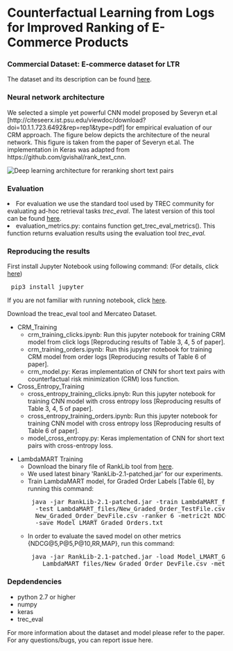 <h1>Counterfactual Learning from Logs for Improved Ranking of E-Commerce Products</h1>

<h3>Commercial Dataset: E-commerce dataset for LTR</h3>
The dataset and its description can be found <a href="Mercateo Dataset Description.md">here</a>.

<h3>Neural network architecture</h3>
We selected a simple yet powerful CNN model proposed by Severyn et.al [http://citeseerx.ist.psu.edu/viewdoc/download?doi=10.1.1.723.6492&rep=rep1&type=pdf] for empirical evaluation of our CRM approach. The figure below depicts the architecture of the neural network. This figure is taken from the paper of Severyn et.al. The implementation in Keras was adapted from https://github.com/gvishal/rank_text_cnn. 

![Deep learning architecture for reranking short text pairs](https://pangolulu.github.io/assets/img/dl-ir/sigir_2015.png)

<h3>Evaluation</h3>
<li>For evaluation we use the standard tool used by TREC community for evaluating ad-hoc retrieval tasks <i>trec_eval</i>. The latest version of this tool can be found <a href="https://github.com/usnistgov/trec_eval">here</a>. </li>
<li>evaluation_metrics.py: contains function get_trec_eval_metrics(). This function returns evaluation results using the evaluation tool <i>trec_eval.</li></i>

<h3>Reproducing the results</h3>
First install Jupyter Notebook using following command: (For details, click <a href="https://jupyter.readthedocs.io/en/latest/install.html">here</a>)
<pre> pip3 install jupyter </pre>

If you are not familiar with running notebook, click <a href="https://jupyter.readthedocs.io/en/latest/running.html">here</a>.

Download the treac_eval tool and Mercateo Dataset.
<ul>
  <li>CRM_Training
    <ul>
      <li>crm_training_clicks.ipynb: Run this jupyter notebook for training CRM model from click logs [Reproducing results of Table 3, 4, 5 of paper].</li>
      <li>crm_training_orders.ipynb: Run this jupyter notebook for training CRM model from order logs [Reproducing results of Table 6 of paper].</li>
      <li>crm_model.py: Keras implementation of CNN for short text pairs with counterfactual risk minimization (CRM) loss function.</li>
    </ul></li>
  <li>Cross_Entropy_Training
    <ul> 
      <li> cross_entropy_training_clicks.ipnyb: Run this jupyter notebook for training CNN model with cross entropy loss [Reproducing results of Table 3, 4, 5 of paper].</li>
      <li>cross_entropy_training_orders.ipynb: Run this jupyter notebook for training CNN model with cross entropy loss [Reproducing results of Table 6 of paper].</li>
      <li>model_cross_entropy.py: Keras implementation of CNN for short text pairs with cross-entropy loss.</li>
    </ul></li>
</ul>  
<ul>
    <li>LambdaMART Training
    <ul>  
      <li>Download the binary file of RankLib tool from <a href="https://sourceforge.net/projects/lemur/files/lemur/RankLib-2.1/">here</a>. </li>
      <li> We used latest binary 'RankLib-2.1-patched.jar' for our experiments. </li>
      <li> Train LambdaMART model, for Graded Order Labels [Table 6], by running this command: 
      <br />
    <pre> java -jar RankLib-2.1-patched.jar -train LambdaMART_files/New_Graded_Order_TrainFile.csv 
  -test LambdaMART_files/New_Graded_Order_TestFile.csv -validate LambdaMART_files/
  New_Graded_Order_DevFile.csv -ranker 6 -metric2t NDCG@10 -metric2T NDCG@10 
  -save Model_LMART_Graded_Orders.txt </pre>
  </li>
  <li> In order to evaluate the saved model on other metrics {NDCG@5,P@5,P@10,RR,MAP}, run this command:
      <br />
    <pre> java -jar RankLib-2.1-patched.jar -load Model_LMART_Graded_Orders.txt -test
    LambdaMART_files/New_Graded_Order_DevFile.csv -metric2T NDCG@5 </pre>
  </li>
    
</ul>    
</ul>

<h3>Depdendencies</h3>

<ul>
<li>python 2.7 or higher</li>
<li>numpy</li>
<li>keras</li>
<li>trec_eval</li>
</ul>

For more information about the dataset and model please refer to the paper.
For any questions/bugs, you can report issue here.<br /><br />
